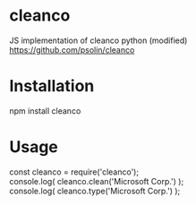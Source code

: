 # cleanco
JS implementation of cleanco python (modified) https://github.com/psolin/cleanco

# Installation
npm install cleanco

# Usage
const cleanco = require('cleanco');  
console.log( cleanco.clean('Microsoft Corp.') );  
console.log( cleanco.type('Microsoft Corp.') );  